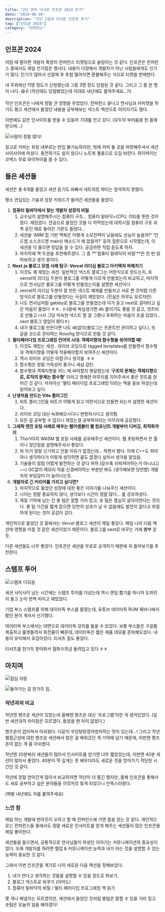 ```yaml
---
title: "2년 연속 다녀온 인프콘 2024 후기"
date: "2024-08-10"
description: "지난 2일에 다녀온 인프콘 후기"
tag: ["인프콘 2024"]
category: "컨퍼런스"
---
```


## 인프콘 2024

이맘 때 쯤이면 개발자 톡방이 컨퍼런스 티켓팅으로 술렁이는 것 같다. 인프콘은 컨퍼런스 중에서도 제일 인기많은 행사다. 내용이 다양해서 개발자가 아닌 사람들에게도 인기가 많다. 인기가 많아서 선결제 후 추첨 떨어지면 환불해주는 식으로 티켓을 판매한다.

내 주위에선 11명 정도가 신청했는데 그중 3명 정도 당첨된 것 같다. 그리고 그 중 한 명이 나다. 😆✌️ (작년에도 당첨됐었는데 이대로 내년에도 붙여주세요…!!)

작년 인프콘은 나에게 정말 큰 영향을 주었었다. 컨퍼런스 끝나고 연사님과 커피챗을 하기도 했고 세션에서 들었던 내용을 공부해보는 넥스트 액션으로 이어지기도 했다.

이번에도 같은 인사이트를 받을 수 있을까 기대를 안고 갔다. (모두의 부러움을 한 몸에 받으며…)

![사람이 정말 많다!](./1.jpeg)

참고로 커피는 회장 내부로는 반입 불가능하지만, 밖에 커피 둘 곳을 마련해주셔서 세션 사이사이에 마셨다. 충전하기도 쉽지 않으니 노트북 풀충으로 오길 바란다. 와이파이는 코엑스 무료 와이파이를 쓸 수 있다.

## 들은 세션들

세션은 총 6개를 들었고 세션 듣기도 바빠서 네트워킹 파티는 참석하지 못했다.

평소 관심있는 기술과 성장 키워드가 들어간 세션들을 들었다.

1. **컴퓨터 밑바닥에서 찾는 개발자 성장의 비밀**
   1. 교수님이 설명해주시는 컴퓨터 구조… 컴퓨터 밑바닥=(CPU, OS)를 뜻한 것이었다. 재밌었다. 전공으로 들었던 것들 다 까먹었는데 대학시절 컴퓨터 구조 과목 듣던 때로 돌아간 기분도 들었다…
   2. 세션을 ‘ARM 칩 기반 맥북은 어떻게 소모전력이 낮음에도 성능이 높을까?’ ‘안드앱 소스코드엔 main() 메소드가 왜 없을까?’ 등의 질문으로 시작헸는데, 이 세션을 다 들으면 정답을 알 수 있다. 궁금하면 직접 듣도록 하자.
   3. 마지막에 책 두권을 추천해주셨다. 그 중 **‘컴퓨터 밑바닥의 비밀’**은 한 번 읽어보려고 생각 중이다.
2. **Next.js 블로그 모범 사례 탐구: Vercel 리더십 블로그 아키텍처 파헤치기**
   1. 이것도 꽤 재밌는 세션. 일반적인 넥스트 블로그는 어떤식으로 만드는지, 또 vercel의 리더십 두분이 블로그를 어떻게 다르게 만들었는지 비교하고, 마지막으로 연사님은 블로그를 어떻게 만들었는지를 설명한 세션이다.
   2. vercel의 리더십 두분이 잘 만든 넥스트 예제를 만들자고 서로 짠 것처럼 다른 방식으로 블로그를 만들었다는 사실이 재밌었다. (진실은 아무도 모르지만)
   3. 나도 연사님처럼 gatsby로 블로그를 만들었는데 이거 듣고 next로 갈아타고 싶은 마음이 들었다 ㅎㅎ.. (나중에 욕심생기면 db 붙이기도 좋을 것 같고, 갯츠비로 만들고 나서 그냥 익숙한 넥스트 할 걸 그랬나 후회하는 마음이 초큼 있었다.. next 블로그 영업이 됐다ㅎ)
   4. 내가 블로그를 만든다면 나도 db없이(블로그는 프론트만 관리하고 싶다.), 또 글을 코드로 관리하는 Rouchg 방식으로 만들 것 같다.
3. **멀티패러다임 프로그래밍 언어의 시대: 객체지향과 함수형을 섞어야할 때!**
   1. 이것도 재밌는 세션.. 라이브 코딩으로 tagged templates를 만들면서 함수형과 객체지향을 어떻게 적용해야할지 보여주신 세션이다.
   2. 역시 라이브 코딩은 어렵구나 생각을. ㅎㅎ
   3. 함수형은 정말 가독성이 좋구나 새삼 감탄.
   4. 함수형과 객체지향을 어느 때 써야할지 헷갈렸는데 ‘**구조의 문제는 객체지향으로, 로직의 문제는 함수형’** 이라고 명쾌한 마무리를 지어주셔서 좋은 힌트를 얻어간 것 같다. 저자이신 ‘멀티 패러다임 프로그래밍’이라는 책을 홍보 하셨는데 읽어보고 싶다.
4. **난생처음 만드는 Vite 플러그인**
   1. 비트 플러그인을 비트가 어떻게 읽고 어떤식으로 만들면 되는지 설명한 세션이다.
   2. 라이브 코딩 대신 녹화해오시다니 현명하시다고 생각함.
   3. 모든 걸 공부할 수 없으니 재밌는걸 공부하자라는 마무리에 공감했다.
5. **그래픽 엔진 포팅 사례로 배우는 웹어셈블리 웹 컴포넌트 개발부터 디버깅, 최적화까지**
   1. ThorVG의 WASM 웹 포팅 사례를 공유해주신 세션이다. 웹 포팅하면서 쓴 툴이나 장단점을 설명해주셔서 좋았다.
   2. 와 이거 정말 신기하고 안쓸 이유가 없겠는데… 하면서 봤다. 이제 C++도 파야하나 생각하다가 이렇게 생각하면 끝도 없겠다 싶어서 생각을 말았음.
   3. 기술들이 점점 어렵게 발전하는 것 같다 하하 (갈수록 쉬워져야하는거 아니냐고~~) GC없이 메모리 릭을 신경써야하는 부분만 봐도 (생각해보면 당연함) 개발자의 부담감이 더 늘어나는듯.
6. **개발자로 긴 커리어를 가지고 싶다면?**
   1. 마지막으로 들었던 성장에 대한 좋은 이야기를 나눠주신 세션이다.
   2. 나이는 정말 중요하지 않다, 생각보다 시간이 정말 많다… 를 강조하셨다.
   3. 제일 기억에 남는 건 롱 텀은 잘할 거라 믿고, 숏 텀은 열심히 살아야한다는 것이다. 롱 텀 기간을 짧게 잡으면 당연히 성과가 날 수 없음에도 발전이 없다고 좌절하게 된다는 것이 공감이 갔다.

개인적으로 들었던 것 중에서는 Vercel 블로그 세션이 제일 좋았다. 제일 나의 다음 액션에 영향을 미칠 것 같은 세션이었기 때문이다. 블로그를 next로 바꾸는 거에 뽐뿌 온 듯.

다른 세션들도 너무 좋았다. 인프콘은 세션을 무료로 공개하기 때문에 꼭 들어보기를 추천한다.

## 스탬프 투어

![스탬프 다모음](./2.png)

세션 사이사이 남는 시간에는 스탬프 투어를 다녔는데 역시 랜덤 뽑기를 하니까 도파민이 돌고 눈이 번쩍 떠지고 재밌었다.

기업 부스 스탬프를 위해 데이터독 부스를 들렸는데, 유튜브 데이터독 RUM 웨비나에서 봤던 분이 계셔서 신기했다.

데이터독 부스에서는 대면으로 데이터독 강의를 들을 수 있었다. 보통 부스들은 구글폼 제출하고 룰렛돌려서 회전율이 빠른데, 데이터독은 짧은 제품 데모를 준비해오셨다. 내용이 유익해서 호감이었다. 티셔츠 질도 좋았다.

티셔츠를 한가득 받아와서 월화수목금 돌려입고 있다 ㅎㅎ

## 마치며

![점심 자랑](./3.jpeg)

![돌아가는 길 한가득 짐..](./4.jpeg)

### 작년과의 비교

작년엔 핸즈온 세션이 있었는데 올해엔 핸즈온 대신 ‘프로그램’이란 게 생겨있었다. (일반 세션과의 차이점은 모르겠다. 들었을 땐 차이 없었다.)

핸즈온이 없어져서 아쉬웠다. 다같이 우당탕탕영차영차하는 맛이 있는데…! 그리고 작년 웹접근성에 대한 핸즈온 세션에서 많은 걸 배워갔던 게 기억에 남기 때문에, 이번엔 핸즈온이 없는 게 좀 아쉬웠다.

작년엔 20분짜리 세션들이 많아서 인사이트를 얻기엔 너무 짧았었는데, 이번엔 40분 세션이 많아서 좋았다. 40분이 딱 깊게는 못 배우더라도 새로운 것을 얻어가기 적당한 시간인 것 같다.

작년에 정말 얻어간게 많아서 비교하자면 작년이 더 좋긴 했지만, 올해 인프콘을 통해서도 새로 공부하고 싶은 분야들을 이것저것 찾게 되었으니 만족스러웠다.

(제발 내년에도 저를 붙여주세요)

### 느낀 점

매일 하는 개발에 번아웃이 오려고 할 때 컨퍼런스에 가면 힘을 얻는 것 같다. 개인적으로는 컨퍼런스들 중에서도 정말 새로운 인사이트를 얻게 해주는 세션들이 많은 인프콘을 제일 좋아한다.

세션들을 들으면서, 공통적으로 연사님들이 하셨던 이야기는 커뮤니케이션의 중요성이었다. 오래 개발자를 하려면 협업 & 커뮤니케이션 능력과 내가 아는 것을 설명할 수 있는 능력이 중요한 것 같다.

그래서 이번 인프콘을 계기로 나의 새로윤 다음 액션을 정해보았다.

1. 내가 안다고 생각하는 것들을 설명할 수 있을 정도로 파보기.
2. 블로그 넥스트로 바꾸기 (아마도)
3. 컴퓨터 밑바닥의 비밀 / 멀티 패러다임 프로그래밍 책 읽기

몇 개나 해낼지는 모르겠지만, 세션에서 들었던 것처럼 롱텀은 잘할 수 있을 거라 믿고 숏텀은 오늘의 일을 해야겠다!
